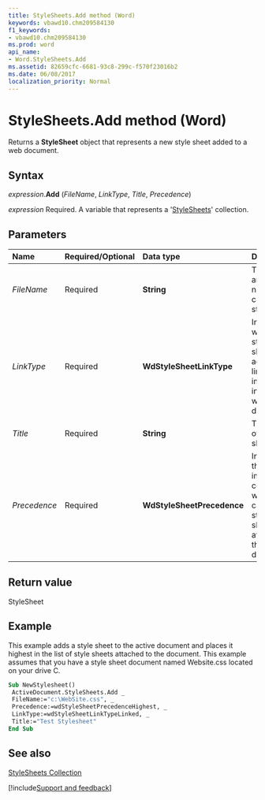 ```yaml
---
title: StyleSheets.Add method (Word)
keywords: vbawd10.chm209584130
f1_keywords:
- vbawd10.chm209584130
ms.prod: word
api_name:
- Word.StyleSheets.Add
ms.assetid: 82659cfc-6681-93c8-299c-f570f23016b2
ms.date: 06/08/2017
localization_priority: Normal
---
```



# StyleSheets.Add method (Word)

Returns a  **StyleSheet** object that represents a new style sheet added to a web document.


## Syntax

_expression_.**Add** (_FileName_, _LinkType_, _Title_, _Precedence_)

_expression_ Required. A variable that represents a '[StyleSheets](Word.StyleSheets.md)' collection.


## Parameters



|Name|Required/Optional|Data type|Description|
|:-----|:-----|:-----|:-----|
| _FileName_|Required| **String**|The path and file name of the cascading style sheet.|
| _LinkType_|Required| **WdStyleSheetLinkType**|Indicates whether the style sheet should be added as a link or imported into the web document.|
| _Title_|Required| **String**|The name of the style sheet.|
| _Precedence_|Required| **WdStyleSheetPrecedence**|Indicates the level of importance compared with other cascading style sheets attached to the web document.|

## Return value

StyleSheet


## Example

This example adds a style sheet to the active document and places it highest in the list of style sheets attached to the document. This example assumes that you have a style sheet document named Website.css located on your drive C.


```vb
Sub NewStylesheet() 
 ActiveDocument.StyleSheets.Add _ 
 FileName:="c:\WebSite.css", _ 
 Precedence:=wdStyleSheetPrecedenceHighest, _ 
 LinkType:=wdStyleSheetLinkTypeLinked, _ 
 Title:="Test Stylesheet" 
End Sub
```


## See also


[StyleSheets Collection](Word.StyleSheets.md)

[!include[Support and feedback](~/includes/feedback-boilerplate.md)]